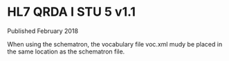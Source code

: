 # HL7 QRDA I STU 5 v1.1

Published February 2018

When  using the schematron, the vocabulary file voc.xml mudy be placed in the same location as the schematron file.